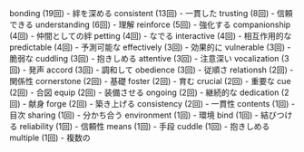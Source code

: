 bonding (19回) - 絆を深める
consistent (13回) - 一貫した
trusting (8回) - 信頼できる
understanding (6回) - 理解
reinforce (5回) - 強化する
companionship (4回) - 仲間としての絆
petting (4回) - なでる
interactive (4回) - 相互作用的な
predictable (4回) - 予測可能な
effectively (3回) - 効果的に
vulnerable (3回) - 脆弱な
cuddling (3回) - 抱きしめる
attentive (3回) - 注意深い
vocalization (3回) - 発声
accord (3回) - 調和して
obedience (3回) - 従順さ
relationsh (2回) - 関係性
cornerstone (2回) - 基礎
foster (2回) - 育む
crucial (2回) - 重要な
cue (2回) - 合図
equip (2回) - 装備させる
ongoing (2回) - 継続的な
dedication (2回) - 献身
forge (2回) - 築き上げる
consistency (2回) - 一貫性
contents (1回) - 目次
sharing (1回) - 分かち合う
environment (1回) - 環境
bind (1回) - 結びつける
reliability (1回) - 信頼性
means (1回) - 手段
cuddle (1回) - 抱きしめる
multiple (1回) - 複数の
